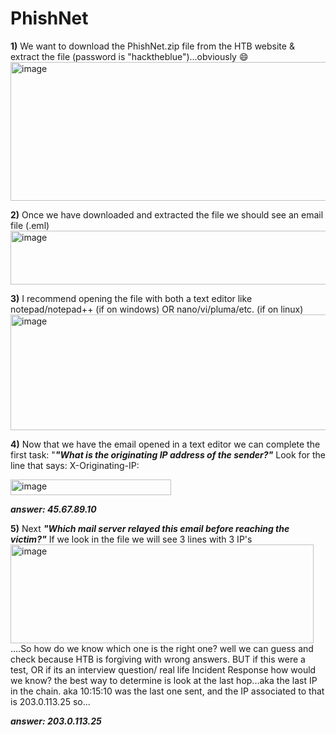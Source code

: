 # **PhishNet**

**1)** We want to download the PhishNet.zip file from the HTB website & extract the file (password is "hacktheblue")...obviously 😄
<img width="1205" height="222" alt="image" src="https://github.com/user-attachments/assets/eafd8881-5aee-4039-a7ac-2ea4c509ced4" />


**2)** Once we have downloaded and extracted the file we should see an email file (.eml)
<img width="652" height="86" alt="image" src="https://github.com/user-attachments/assets/5139532c-90d5-43a7-aeb6-0d6e3cfbecd1" />

**3)** I recommend opening the file with both a text editor like notepad/notepad++ (if on windows) OR nano/vi/pluma/etc. (if on linux) 
<img width="610" height="185" alt="image" src="https://github.com/user-attachments/assets/f224adbd-c48c-4409-8b75-98e4891c8098" />

**4)** Now that we have the email opened in a text editor we can complete the first task: "**_"What is the originating IP address of the sender?"_**
Look for the line that says: X-Originating-IP: 

<img width="257" height="25" alt="image" src="https://github.com/user-attachments/assets/94b58749-d5c2-4bd4-a7a2-1d9e973877f4" />

**_answer: 45.67.89.10_**

**5)** Next **_"Which mail server relayed this email before reaching the victim?"_** If we look in the file we will see 3 lines with 3 IP's 
<img width="485" height="158" alt="image" src="https://github.com/user-attachments/assets/af59a7ca-8758-41f9-a106-9eca2bf88714" />
....So how do we know which one is the right one? well we can guess and check because HTB is forgiving with wrong answers. BUT if this were a test, OR if its an interview question/ real life Incident Response how would we know? the best way to determine is look at the last hop...aka the last IP in the chain. aka 10:15:10 was the last one sent, and the IP associated to that is 203.0.113.25 so...

**_answer: 203.0.113.25_**




